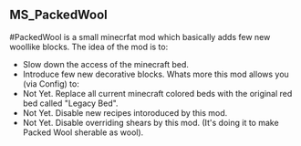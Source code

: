 ## MS_PackedWool
#PackedWool is a small minecrfat mod which basically adds few new woollike blocks.
The idea of the mod is to:
- Slow down the access of the minecraft bed. 
- Introduce few new decorative blocks.
Whats more this mod allows you (via Config) to:
- Not Yet. Replace all current minecraft colored beds with the original red bed called "Legacy Bed".
- Not Yet. Disable new recipes intoroduced by this mod.  
- Not Yet. Disable overriding shears by this mod. (It's doing it to make Packed Wool sherable as wool).
